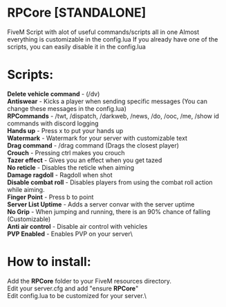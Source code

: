 # RPCore [STANDALONE]
FiveM Script with alot of useful commands/scripts all in one
Almost everything is customizable in the config.lua
If you already have one of the scripts, you can easily disable it in the config.lua



# Scripts:
**Delete vehicle command** -  (/dv)\
**Antiswear** - Kicks a player when sending specific messages (You can change these messages in the config.lua)\
**RPCommands** -  /twt, /dispatch, /darkweb, /news, /do, /ooc, /me, /show id commands with discord logging\
**Hands up** - Press x to put your hands up\
**Watermark** - Watermark for your server with customizable text\
**Drag command** - /drag command (Drags the closest player)\
**Crouch** - Pressing ctrl makes you crouch\
**Tazer effect** - Gives you an effect when you get tazed\
**No reticle** - Disables the reticle when aiming\
**Damage ragdoll** - Ragdoll when shot\
**Disable combat roll** - Disables players from using the combat roll action while aiming.\
**Finger Point** - Press b to point\
**Server List Uptime** - Adds a server convar with the server uptime\
**No Grip** - When jumping and running, there is an 90% chance of falling (Customizable)\
**Anti air control** - Disable air control with vehicles\
**PVP Enabled** - Enables PVP on your server\


# How to install:
Add the **RPCore** folder to your FiveM resources directory.\
Edit your server.cfg and add "ensure **RPCore**"\
Edit config.lua to be customized for your server.\
